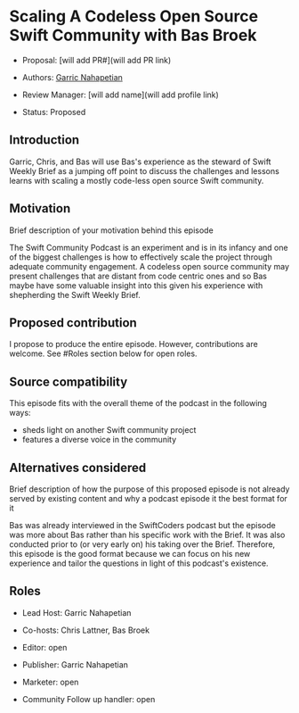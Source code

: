 # Scaling A Codeless Open Source Swift Community with Bas Broek

* Proposal: [will add PR#](will add PR link)

* Authors: [Garric Nahapetian](https://github.com//garricn)

* Review Manager: [will add name](will add profile link)

* Status: Proposed

## Introduction

Garric, Chris, and Bas will use Bas's experience as the steward of Swift Weekly Brief as a jumping off point to discuss the challenges and lessons learns with scaling a mostly code-less open source Swift community.

## Motivation

Brief description of your motivation behind this episode

The Swift Community Podcast is an experiment and is in its infancy and one of the biggest challenges is how to effectively scale the project through adequate community engagement. A codeless open source community may present challenges that are distant from code centric ones and so Bas maybe have some valuable insight into this given his experience with shepherding the Swift Weekly Brief.

## Proposed contribution

I propose to produce the entire episode. However, contributions are welcome. See #Roles section below for open roles.

## Source compatibility

This episode fits with the overall theme of the podcast in the following ways:
- sheds light on another Swift community project
- features a diverse voice in the community

## Alternatives considered

Brief description of how the purpose of this proposed episode is not already served by existing content and why a podcast episode it the best format for it

Bas was already interviewed in the SwiftCoders podcast but the episode was more about Bas rather than his specific work with the Brief. It was also conducted prior to (or very early on) his taking over the Brief. Therefore, this episode is the good format because we can focus on his new experience and tailor the questions in light of this podcast's existence.

## Roles

- Lead Host: Garric Nahapetian

- Co-hosts: Chris Lattner, Bas Broek

- Editor: open

- Publisher: Garric Nahapetian

- Marketer: open

- Community Follow up handler: open
